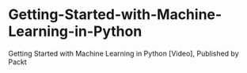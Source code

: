 # Getting-Started-with-Machine-Learning-in-Python
Getting Started with Machine Learning in Python [Video], Published by Packt
